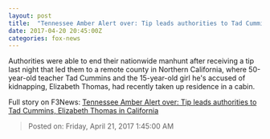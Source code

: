 ```yaml
---
layout: post
title:  "Tennessee Amber Alert over: Tip leads authorities to Tad Cummins, Elizabeth Thomas in California"
date: 2017-04-20 20:45:00Z
categories: fox-news
---
```


Authorities were able to end their nationwide manhunt after receiving a tip last night that led them to a remote county in Northern California, where 50-year-old teacher Tad Cummins and the 15-year-old girl he's accused of kidnapping, Elizabeth Thomas, had recently taken up residence in a cabin.


Full story on F3News: [Tennessee Amber Alert over: Tip leads authorities to Tad Cummins, Elizabeth Thomas in California](http://www.f3nws.com/n/dYxuzD)

> Posted on: Friday, April 21, 2017 1:45:00 AM
